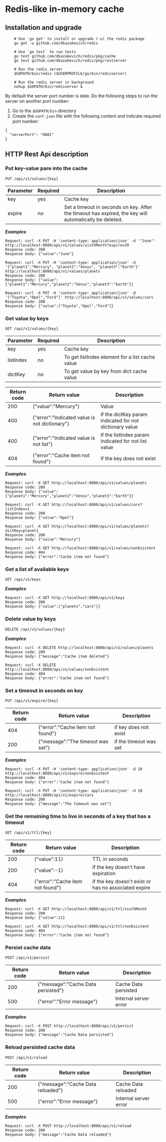 # Redis-like in-memory cache

## Installation and upgrade

```
    # Use 'go get' to install or upgrade (-u) the redis package
    go get -u github.com/dkazakevich/redis
    
    # Use `go test` to run tests
    go test github.com/dkazakevich/redis/pkg/cache
    go test github.com/dkazakevich/redis/pkg/restserver
    
    # Run the redis server
    $GOPATH/bin/redis ($USERPROFILE/go/bin/redisserver)
    
    # Run the redis server in background
    nohup $GOPATH/bin/redisserver &
```

By default the server port number is `8080`. Do the following steps to run the server on another port number:
1. Go to the `$GOPATH/bin` directory
1. Create the `conf.json` file with the following content and indicate required port number:
```
{
  "serverPort": "8081"
}
```

## HTTP Rest Api description

### Put key-value pare into the cache
```
PUT /api/v1/values/{key}
```
 Parameter | Required | Description
-----------|----------|------------------------------------------------------
 key       | yes      | Cache key
 expire    | no       | Set a timeout in seconds on key. After the timeout has expired, the key will automatically be deleted.
 
 _**Examples**_:
```
Request: curl -X PUT -H 'content-type: application/json' -d '"June"' http://localhost:8080/api/v1/values/sixthMonth?expire=20
Response code: 200
Response body: {"value":"June"}

Request: curl -X PUT -H 'content-type: application/json' -d '{"planet1":"Mercury", "planet2":"Venus", "planet3":"Earth"}' http://localhost:8080/api/v1/values/planets
Response code: 200
Response body: {"value":{"planet1":"Mercury","planet2":"Venus","planet3":"Earth"}}
            
Request: curl -X PUT -H 'content-type: application/json' -d '["Toyota","Opel","Ford"]' http://localhost:8080/api/v1/values/cars
Response code: 200
Response body: {"value":["Toyota","Opel","Ford"]}
```

### Get value by keys
```
GET /api/v1/values/{key}
```
 Parameter | Required | Description
-----------|----------|------------------------------------------------------
 key       | yes      | Cache key
 listIndex | no       | To get listIndex element for a list cache value
 dictKey   | no       | To get value by key from dict cache value
 
 Return code | Return value                                  | Description
-------------|-----------------------------------------------|---------------
 200         | {"value":"Mercury"}                           | Value
 400         | {"error":"Indicated value is not dictionary"} | if the dictKey param indicated for not dictionary value
 400         | {"error":"Indicated value is not list"}       | if the listIndex param indicated for not list value
 404         | {"error":"Cache item not found"}              | if the key does not exist
 
 _**Examples**_:
```
Request: curl -X GET http://localhost:8080/api/v1/values/planets
Response code: 200
Response body: {"value":{"planet1":"Mercury","planet2":"Venus","planet3":"Earth"}}

Request: curl -X GET http://localhost:8080/api/v1/values/cars?listIndex=1
Response code: 200
Response body: {"value":"Opel"}

Request: curl -X GET http://localhost:8080/api/v1/values/planets?dictKey=planet1
Response code: 200
Response body: {"value":"Mercury"}

Request: curl -X GET http://localhost:8080/api/v1/values/nonExistent
Response code: 404
Response body: {"error":"Cache item not found"}
```

### Get a list of available keys
```
GET /api/v1/keys
```

_**Examples**_:
```
Request: curl -X GET http://localhost:8080/api/v1/keys
Response code: 200
Response body: {"value":["planets","cars"]}
```

### Delete value by keys
```
DELETE /api/v1/values/{key}
```

 _**Examples**_:
```
Request: curl -X DELETE http://localhost:8080/api/v1/values/planets
Response code: 200
Response body: {"message":"Cache item deleted"}

Request: curl -X DELETE http://localhost:8080/api/v1/values/nonExistent
Response code: 404
Response body: {"error":"Cache item not found"}
```

### Set a timeout in seconds on key
```
PUT /api/v1/expire/{key}
```
 Return code | Return value                      | Description
-------------|-----------------------------------|------------------------------------------------------
 404         | {"error":"Cache item not found"}  | if key does not exist
 200         | {"message":"The timeout was set"} | if the timeout was set
 
 _**Examples**_:
```
Request: curl -X PUT -H 'content-type: application/json' -d 10 http://localhost:8080/api/v1/expire/nonExistent
Response code: 404
Response body: {"error":"Cache item not found"}

Request: curl -X PUT -H 'content-type: application/json' -d 10 http://localhost:8080/api/v1/expire/cars
Response code: 200
Response body: {"message":"The timeout was set"}
```

### Get the remaining time to live in seconds of a key that has a timeout
```
GET /api/v1/ttl/{key}
```

 Return code | Return value                      | Description
-------------|-----------------------------------|------------------
 200         | {"value":11}                      | TTL in seconds
 200         | {"value":-1}                      | if the key doesn't have expiration
 404         | {"error":"Cache item not found"}  | if the key doesn't exist or has no associated expire
   
 _**Examples**_:
```
Request: curl -X GET http://localhost:8080/api/v1/ttl/sixthMonth
Response code: 200
Response body: {"value":11}

Request: curl -X GET http://localhost:8080/api/v1/ttl/nonExistent
Response code: 404
Response body: {"error":"Cache item not found"}
```

### Persist cache data
```
POST /api/v1/persist
```

 Return code | Return value                      | Description
-------------|-----------------------------------|------------------
 200         | {"message":"Cache Data persisted"}| Cache Data persisted
 500         | {"error":"Error message"}         | Internal server error
 
 _**Examples**_:
```
Request: curl -X POST http://localhost:8080/api/v1/persist
Response code: 200
Response body: {"message":"Cache Data persisted"}
```

### Reload persisted cache data
```
POST /api/v1/reload
```

 Return code | Return value                      | Description
-------------|-----------------------------------|------------------
 200         | {"message":"Cache Data reloaded"} | Cache Data reloaded
 500         | {"error":"Error message"}         | Internal server error
 
 _**Examples**_:
```
Request: curl -X POST http://localhost:8080/api/v1/reload
Response code: 200
Response body: {"message":"Cache Data reloaded"}
```

